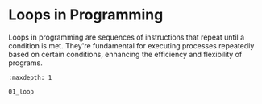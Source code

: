 # Loops in Programming

Loops in programming are sequences of instructions that repeat until a condition is met. They're fundamental for executing processes repeatedly based on certain conditions, enhancing the efficiency and flexibility of programs.


```{toctree}
:maxdepth: 1

01_loop
```